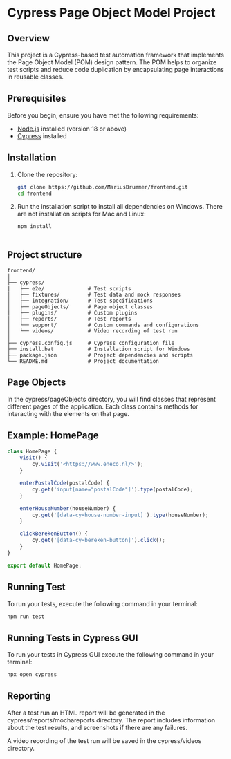 # Cypress Page Object Model Project

## Overview

This project is a Cypress-based test automation framework that implements the Page Object Model (POM) design pattern. The POM helps to organize test scripts and reduce code duplication by encapsulating page interactions in reusable classes.

## Prerequisites

Before you begin, ensure you have met the following requirements:

- [Node.js](https://nodejs.org/) installed (version 18 or above)
- [Cypress](https://www.cypress.io/) installed

## Installation

1. Clone the repository:

   ```bash
   git clone https://github.com/MariusBrummer/frontend.git
   cd frontend

2. Run the installation script to install all dependencies on Windows. There are not installation scripts for Mac and Linux:

   ```bash
   npm install
    
## Project structure
```
frontend/
│
├── cypress/
|   ├── e2e/              # Test scripts
│   ├── fixtures/         # Test data and mock responses
│   ├── integration/      # Test specifications
│   ├── pageObjects/      # Page object classes
|   ├── plugins/          # Custom plugins 
│   ├── reports/          # Test reports
│   └── support/          # Custom commands and configurations
│   └── videos/           # Video recording of test run
│
├── cypress.config.js     # Cypress configuration file
├── install.bat           # Installation script for Windows
├── package.json          # Project dependencies and scripts
└── README.md             # Project documentation

```
## Page Objects

In the cypress/pageObjects directory, you will find classes that represent different pages of the application. Each class contains methods for interacting with the elements on that page.

## Example: HomePage

```javascript
class HomePage {
    visit() {
        cy.visit('<https://www.eneco.nl/>');
    }

    enterPostalCode(postalCode) {
        cy.get('input[name="postalCode"]').type(postalCode);
    }

    enterHouseNumber(houseNumber) {
        cy.get('[data-cy=house-number-input]').type(houseNumber);
    }

    clickBerekenButton() {
        cy.get('[data-cy=bereken-button]').click();
    }
}

export default HomePage;
```

## Running Test

To run your tests, execute the following command in your terminal:

```bash
npm run test

```

## Running Tests in Cypress GUI

To run your tests in Cypress GUI execute the following command in your terminal:

```bash
npx open cypress

```

## Reporting

After a test run an HTML report will be generated in the cypress/reports/mochareports directory. The report includes information about the test results, and screenshots if there are any failures.

A video recording of the test run will be saved in the cypress/videos directory.
